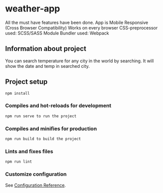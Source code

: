 # weather-app
All the must have features have been done.
App is Mobile Responsive (Cross Browser Compatibility)
Works on every browser
CSS-preprocessor used: SCSS/SASS
Module Bundler used: Webpack

## Information about project
You can search temperature for any city in the world by searching. It will show the date and temp in searched city.
## Project setup

```
npm install
```

### Compiles and hot-reloads for development
```
npm run serve to run the project
```

### Compiles and minifies for production
```
npm run build to build the project
```

### Lints and fixes files
```
npm run lint
```

### Customize configuration
See [Configuration Reference](https://cli.vuejs.org/config/).
